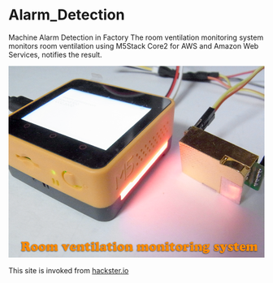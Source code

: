 # Alarm_Detection
Machine Alarm Detection in Factory
The room ventilation monitoring system monitors room ventilation using M5Stack Core2 for AWS and Amazon Web Services, notifies the result.

![](https://github.com/tomosoft-jp/Room-Ventilation/blob/master/cover.png "") 

This site is invoked from [hackster.io](https://www.hackster.io/contests/290/entries/13263/submit "hackster.io")
